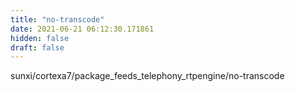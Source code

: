 ```yaml
---
title: "no-transcode"
date: 2021-06-21 06:12:30.171861
hidden: false
draft: false
---
```


sunxi/cortexa7/package_feeds_telephony_rtpengine/no-transcode

